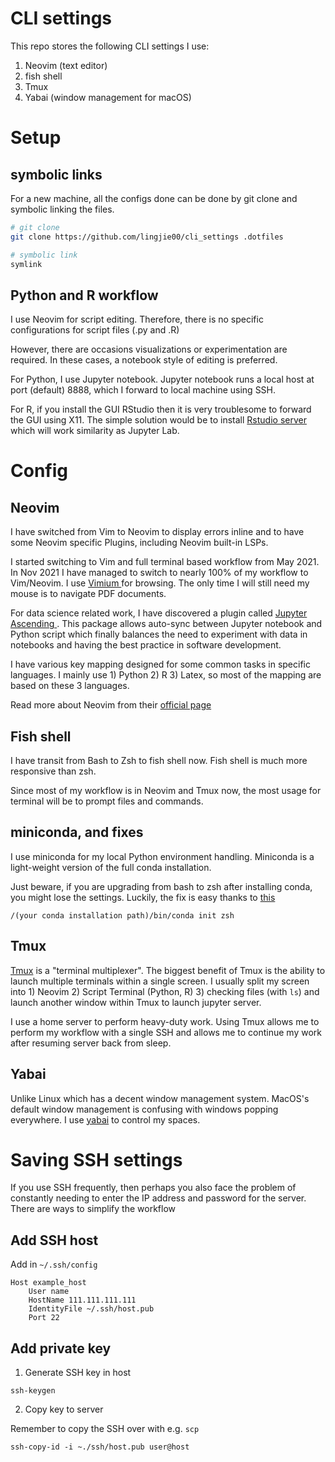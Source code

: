 # CLI settings

This repo stores the following CLI settings I use:

1. Neovim (text editor)
2. fish shell
3. Tmux
4. Yabai (window management for macOS)

# Setup

## symbolic links

For a new machine, all the configs done can be done by git
clone and symbolic linking the files.

```bash
# git clone
git clone https://github.com/lingjie00/cli_settings .dotfiles

# symbolic link
symlink
```

## Python and R workflow

I use Neovim for script editing.
Therefore, there is no specific configurations for script 
files (.py and .R)

However, there are occasions visualizations or
experimentation are required. In these cases, a notebook
style of editing is preferred.

For Python, I use Jupyter notebook. Jupyter notebook runs a
local host at port (default) 8888, which I forward to local
machine using SSH.

For R, if you install the GUI RStudio then it is very
troublesome to forward the GUI using X11. The simple
solution would be to install
[Rstudio server](https://www.rstudio.com/products/rstudio/download-server/)
which will work similarity as Jupyter Lab.

# Config

## Neovim

I have switched from Vim to Neovim to display
errors inline and to have some Neovim specific
Plugins, including Neovim built-in LSPs.

I started switching to Vim and full terminal based
workflow from May 2021. In Nov 2021 I have managed
to switch to nearly 100% of my workflow to
Vim/Neovim. I use
[ Vimium ]( https://chrome.google.com/webstore/detail/vimium/dbepggeogbaibhgnhhndojpepiihcmeb?hl=en )
for browsing. The only time I will still need my
mouse is to navigate PDF documents.

For data science related work, I have discovered a
plugin called [ Jupyter Ascending ]( https://github.com/untitled-ai/jupyter_ascending.vim
        ).
This package allows auto-sync between Jupyter
notebook and Python script which finally balances
the need to experiment with data in notebooks and
having the best practice in software development.

I have various key mapping designed for some
common tasks in specific languages.
I mainly use 1) Python 2) R 3) Latex, so most of
the mapping are based on these 3 languages.

Read more about Neovim from their [ official
page ]( https://neovim.io/ )

## Fish shell

I have transit from Bash to Zsh to fish shell now.
Fish shell is much more responsive than zsh.

Since most of my workflow is in Neovim and Tmux
now, the most usage for terminal will be to prompt
files and commands.

## miniconda, and fixes

I use miniconda for my local Python environment
handling. 
Miniconda is a light-weight version of the full
conda installation.

Just beware, if you are upgrading from bash to zsh after installing conda, you might lose the settings.
Luckily, the fix is easy thanks to [this](https://stackoverflow.com/questions/40370467/anaconda-not-found-in-zsh)

```
/(your conda installation path)/bin/conda init zsh
```

## Tmux

[Tmux](https://github.com/tmux/tmux) is a
"terminal multiplexer". The biggest benefit of
Tmux is the ability to launch multiple terminals
within a single screen. I usually split my screen
into 1) Neovim 2) Script Terminal (Python, R) 3)
checking files (with `ls`) and launch another
window within Tmux to launch jupyter server.

I use a home server to perform heavy-duty work.
Using Tmux allows me to perform my workflow with a
single SSH and allows me to continue my work after
resuming server back from sleep.

## Yabai

Unlike Linux which has a decent window management
system. MacOS's default window management is
confusing with windows popping everywhere. I use
[yabai](https://github.com/koekeishiya/yabai) to
control my spaces.

# Saving SSH settings

If you use SSH frequently, then perhaps you also
face the problem of constantly needing to enter the IP
address and password for the server. There are ways to
simplify the workflow


## Add SSH host

Add in `~/.ssh/config`

```
Host example_host
    User name
    HostName 111.111.111.111
    IdentityFile ~/.ssh/host.pub
    Port 22
```

## Add private key

1. Generate SSH key in host

```
ssh-keygen
```

2. Copy key to server

Remember to copy the SSH over with e.g. `scp`

```
ssh-copy-id -i ~./ssh/host.pub user@host
```
